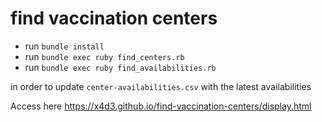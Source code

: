 # find vaccination centers

- run `bundle install`
- run `bundle exec ruby find_centers.rb`
- run `bundle exec ruby find_availabilities.rb`

in order to update `center-availabilities.csv` with the latest availabilities

Access here https://x4d3.github.io/find-vaccination-centers/display.html

